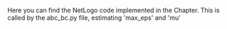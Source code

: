 Here you can find the NetLogo code implemented in the Chapter. This is called by the abc_bc.py file, estimating 'max_eps' and 'mu'
